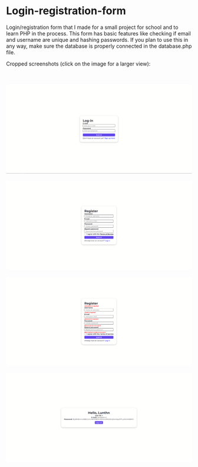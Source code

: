 # Login-registration-form 
Login/registration form that I made for a small project for school and to learn PHP in the process. This form has basic features like checking if email and username are unique and hashing passwords. If you plan to use this in any way, make sure the database is properly connected in the database.php file. 

Cropped screenshots (click on the image for a larger view):

<br>
<br>
<img src="screenshots/screenshot1.png">
<br>
<br>
<img src="screenshots/screenshot2.png">
<br>
<br>
<img src="screenshots/screenshot3.png">
<br>
<br>
<img src="screenshots/screenshot4.png">
<br>
<br>


